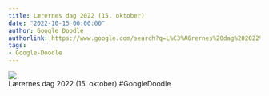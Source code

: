 ```yaml
---
title: Lærernes dag 2022 (15. oktober)
date: "2022-10-15 00:00:00"
author: Google Doodle
authorlink: https://www.google.com/search?q=L%C3%A6rernes%20dag%202022%20(15.%20oktober)
tags:
- Google-Doodle
---
```

<img src="https://www.google.com/logos/doodles/2022/teachers-day-2022-october-15-6753651837109522-law.gif" referrerpolicy="no-referrer"><br>Lærernes dag 2022 (15. oktober) #GoogleDoodle